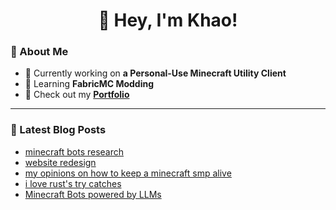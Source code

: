 <h1 align="center">👋 Hey, I'm Khao!</h1>

### 🌟 About Me

- 🔭 Currently working on **a Personal-Use Minecraft Utility Client**
- 🌱 Learning **FabricMC Modding**
- 📂 Check out my **[Portfolio](https://www.khaodoes.dev/)**

---

### 📝 Latest Blog Posts
<!-- BLOG-POST-LIST:START -->
- [minecraft bots research](https://www.khaodoes.dev/blog/minecraft-bots-research)
- [website redesign](https://www.khaodoes.dev/blog/website-redesign)
- [my opinions on how to keep a minecraft smp alive](https://www.khaodoes.dev/blog/how-to-properly-keep-a-smp-alive)
- [i love rust&#39;s try catches](https://www.khaodoes.dev/blog/javascript-try-catch-kinda-sucks)
- [Minecraft Bots powered by LLMs](https://www.khaodoes.dev/blog/minecraft-bots-powered-by-llms)
<!-- BLOG-POST-LIST:END -->
